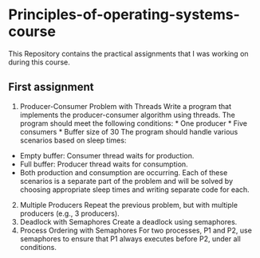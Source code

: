 # Principles-of-operating-systems-course
This Repository contains the practical assignments that I was working on during this course.
## First assignment
1. Producer-Consumer Problem with Threads
Write a program that implements the producer-consumer algorithm using threads. The program should meet the following conditions:
       *    One producer
       *    Five consumers
       *    Buffer size of 30
      The program should handle various scenarios based on sleep times:
 * Empty buffer: Consumer thread waits for production.
 * Full buffer: Producer thread waits for consumption.
 * Both production and consumption are occurring.
   Each of these scenarios is a separate part of the problem and will be solved by choosing appropriate sleep times and writing separate code for each.
2. Multiple Producers
Repeat the previous problem, but with multiple producers (e.g., 3 producers).
3. Deadlock with Semaphores
Create a deadlock using semaphores.
4. Process Ordering with Semaphores
For two processes, P1 and P2, use semaphores to ensure that P1 always executes before P2, under all conditions.
